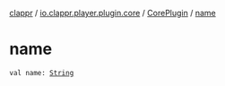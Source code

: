 [clappr](../../index.md) / [io.clappr.player.plugin.core](../index.md) / [CorePlugin](index.md) / [name](./name.md)

# name

`val name: `[`String`](https://kotlinlang.org/api/latest/jvm/stdlib/kotlin/-string/index.html)